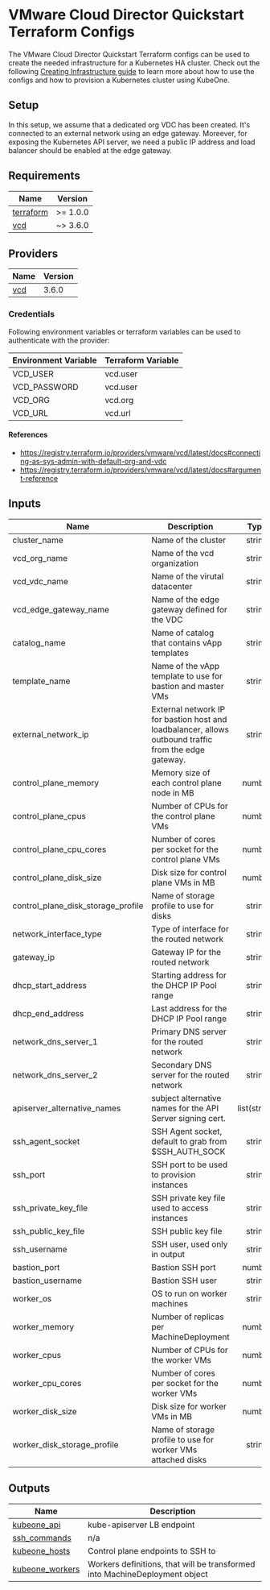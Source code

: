 # VMware Cloud Director Quickstart Terraform Configs

The VMware Cloud Director  Quickstart Terraform configs can be used to create the needed
infrastructure for a Kubernetes HA cluster. Check out the following
[Creating Infrastructure guide][docs-infrastructure] to learn more about how to
use the configs and how to provision a Kubernetes cluster using KubeOne.

[docs-infrastructure]: https://docs.kubermatic.com/kubeone/master/guides/using_terraform_configs/

## Setup

In this setup, we assume that a dedicated org VDC has been created. It's connected to an external network using an edge gateway. Moreever, for exposing the Kubernetes API server, we need a public IP address and load balancer should be enabled at the edge gateway.

## Requirements

| Name | Version |
|------|---------|
| <a name="requirement_terraform"></a> [terraform](#requirement\_terraform) | >= 1.0.0 |
| <a name="requirement_vcd"></a> [vcd](#requirement\_vcd) | ~> 3.6.0 |

## Providers

| Name | Version |
|------|---------|
| <a name="provider_vcd"></a> [vcd](#provider\_vcd) | 3.6.0 |

### Credentials

Following environment variables or terraform variables can be used to authenticate with the provider:

| Environment Variable | Terraform Variable |
|------|---------|
| VCD_USER | vcd.user |
| VCD_PASSWORD | vcd.user |
| VCD_ORG | vcd.org |
| VCD_URL | vcd.url |

#### References

- <https://registry.terraform.io/providers/vmware/vcd/latest/docs#connecting-as-sys-admin-with-default-org-and-vdc>
- <https://registry.terraform.io/providers/vmware/vcd/latest/docs#argument-reference>

## Inputs

| Name | Description | Type | Default | Required |
|------|-------------|:----:|:-----:|:-----:|
| cluster\_name | Name of the cluster | string | n/a | yes |
| vcd\_org\_name | Name of the vcd organization | string | n/a | yes |
| vcd\_vdc\_name | Name of the virutal datacenter | string | n/a | yes |
| vcd\_edge\_gateway\_name | Name of the edge gateway defined for the VDC | string | n/a | yes |
| catalog\_name | Name of catalog that contains vApp templates | string | n/a | yes |
| template\_name | Name of the vApp template to use for bastion and master VMs | string | n/a | yes |
| external\_network\_ip | External network IP for bastion host and loadbalancer, allows outbound traffic from the edge gateway. | string | `Primary address of edge gateway` | yes |
| control\_plane\_memory | Memory size of each control plane node in MB | number | `4096` | no |
| control\_plane\_cpus | Number of CPUs for the control plane VMs | number | `2` | no |
| control\_plane\_cpu\_cores | Number of cores per socket for the control plane VMs | number | `1` | no |
| control\_plane\_disk\_size | Disk size for control plane VMs in MB | number | `51200` | no |
| control\_plane\_disk\_storage_profile | Name of storage profile to use for disks | string | `""` | no |
| network\_interface\_type | Type of interface for the routed network | string | `internal` | no |
| gateway\_ip | Gateway IP for the routed network | string | `192.168.1.1` | no |
| dhcp\_start\_address | Starting address for the DHCP IP Pool range | string | `192.168.1.2` | no |
| dhcp\_end\_address | Last address for the DHCP IP Pool range | string | `192.168.1.50` | no |
| network\_dns\_server\_1 | Primary DNS server for the routed network | string | `""` | no |
| network\_dns\_server\_2 | Secondary DNS server for the routed network | string | `""` | no |
| apiserver\_alternative\_names | subject alternative names for the API Server signing cert. | list(string) | `[]` | no |
| ssh\_agent\_socket | SSH Agent socket, default to grab from $SSH_AUTH_SOCK | string | `"env:SSH_AUTH_SOCK"` | no |
| ssh\_port | SSH port to be used to provision instances | string | `"22"` | no |
| ssh\_private\_key\_file | SSH private key file used to access instances | string | `""` | no |
| ssh\_public\_key\_file | SSH public key file | string | `"~/.ssh/id_rsa.pub"` | no |
| ssh\_username | SSH user, used only in output | string | `"ubuntu"` | no |
| bastion\_port | Bastion SSH port | number | `22` | no |
| bastion\_username | Bastion SSH user | string | `ubuntu` | no |
| worker\_os | OS to run on worker machines | string | `ubuntu` | no |
| worker\_memory | Number of replicas per MachineDeployment | number | `1` | no |
| worker\_cpus | Number of CPUs for the worker VMs | number | `2` | no |
| worker\_cpu\_cores | Number of cores per socket for the worker VMs | number | `1` | no |
| worker\_disk\_size | Disk size for worker VMs in MB | number | `51200` | no |
| worker\_disk\_storage\_profile | Name of storage profile to use for worker VMs attached disks | string | `""` | no |

## Outputs

| Name | Description |
|------|-------------|
| <a name="output_kubeone_api"></a> [kubeone\_api](#output\_kubeone\_api) | kube-apiserver LB endpoint |
| <a name="output_ssh_commands"></a> [ssh\_commands](#output\_ssh\_commands) | n/a |
| <a name="output_kubeone_hosts"></a> [kubeone\_hosts](#output\_kubeone\_hosts) | Control plane endpoints to SSH to |
| <a name="output_kubeone_workers"></a> [kubeone\_workers](#output\_kubeone\_workers) | Workers definitions, that will be transformed into MachineDeployment object |
